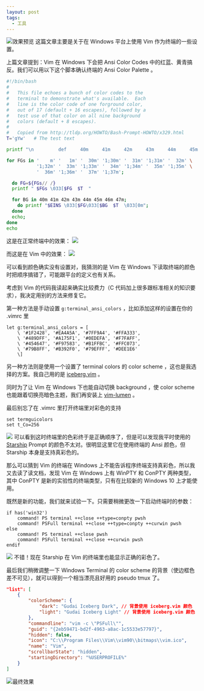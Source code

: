 ```yaml
---
layout: post
tags:
  - 工具
---
```

![效果预览](/assets/images/20231230133746.png)
这篇文章主要是关于在 Windows 平台上使用 Vim 作为终端的一些设置。

上篇文章提到：Vim 在 Windows 下会把 Ansi Color Codes 中的红蓝、黄青搞反。我们可以用以下这个脚本确认终端的 Ansi Color Palette 。

``` bash
#!/bin/bash
#
#   This file echoes a bunch of color codes to the
#   terminal to demonstrate what's available.  Each
#   line is the color code of one forground color,
#   out of 17 (default + 16 escapes), followed by a
#   test use of that color on all nine background
#   colors (default + 8 escapes).
#
#   Copied from http://tldp.org/HOWTO/Bash-Prompt-HOWTO/x329.html
T='gYw'   # The test text

printf "\n         def     40m     41m     42m     43m     44m     45m     46m     47m\n";

for FGs in '    m' '   1m' '  30m' '1;30m' '  31m' '1;31m' '  32m' \
           '1;32m' '  33m' '1;33m' '  34m' '1;34m' '  35m' '1;35m' \
           '  36m' '1;36m' '  37m' '1;37m';

  do FG=${FGs// /}
  printf " $FGs \033[$FG  $T  "

  for BG in 40m 41m 42m 43m 44m 45m 46m 47m;
    do printf "$EINS \033[$FG\033[$BG  $T  \033[0m";
  done
  echo;
done
echo
```

这是在正常终端中的效果：
![](/assets/images/20231230134400.png)

而这是在 Vim 中的效果：
![](/assets/images/20231230135018.png)

可以看到颜色确实没有设置对，我猜测的是 Vim 在 Windows 下读取终端的颜色时把顺序搞错了，可能跟平台的定义也有关系。

考虑到 Vim 的代码我读起来确实比较费力（C 代码加上很多跟标准相关的知识要求），我决定用别的方法来修复它。

第一种方法是手动设置 `g:terminal_ansi_colors` ，比如添加这样的设置在你的 .vimrc 里

``` vim
let g:terminal_ansi_colors = [
    \ '#1F2428', '#EA4A5A', '#7FF9A4', '#FFA333',
    \ '#489DFF', '#A175F1', '#0EDEFA', '#F7FAFF',
    \ '#454647', '#F97583', '#B1FFBC', '#FFC073',
    \ '#79B8FF', '#B392F0', '#79EFFF', '#DEE1E6'
    \]
```

另一种方法则是使用一个设置了 terminal colors 的 color scheme ，这也是我选择的方案。我自己用的是 [iceberg.vim](https://github.com/cocopon/iceberg.vim) 。

同时为了让 Vim 在 Windows 下也能自动切换 background ，使 color scheme 也能跟着切换亮暗色主题，我们再安装上 [vim-lumen](https://github.com/vimpostor/vim-lumen) 。

最后别忘了在 .vimrc 里打开终端里对彩色的支持

``` vim
set termguicolors
set t_Co=256
```

![](/assets/images/20231230145532.png)
可以看到这时终端里的色彩终于是正确顺序了，但是可以发现我平时使用的 [Starship](https://starship.rs/) Prompt 的颜色不太对。很明显这里它在使用终端的 Ansi 颜色，但 Starship 本身是支持真彩色的。

那么可以猜到 Vim 的终端在 Windows 上不能告诉程序终端支持真彩色，所以我又去读了读文档，发现 Vim 在 Windows 上有 WinPTY 和 ConPTY 两种类型，其中 ConPTY 是新的实验性的终端类型，只有在比较新的 Windows 10 上才能使用。

既然是新的功能，我们就来试验一下。只需要稍微更改一下启动终端时的参数：

``` vim
if has('win32')
    command! PS terminal ++close ++type=conpty pwsh
    command! PSFull terminal ++close ++type=conpty ++curwin pwsh
else
    command! PS terminal ++close pwsh
    command! PSFull terminal ++close ++curwin pwsh
endif
```

![](/assets/images/20231230150453.png)
不错！现在 Starship 在 Vim 的终端里也能显示正确的彩色了。

最后我们稍微调整一下 Windows Terminal 的 color scheme 的背景（使边框色差不可见），就可以得到一个相当漂亮且好用的 pseudo tmux 了。

``` json
"list": [
    {
        "colorScheme": {
            "dark": "Gudai Iceberg Dark", // 背景使用 iceberg.vim 颜色
            "light": "Gudai Iceberg Light" // 背景使用 iceberg.vim 颜色
        },
        "commandline": "vim -c \"PSFull\"",
        "guid": "{2eb59471-bd2f-4963-a8ac-1c5533e57797}",
        "hidden": false,
        "icon": "C:\\Program Files\\Vim\\vim90\\bitmaps\\vim.ico",
        "name": "Vim",
        "scrollbarState": "hidden",
        "startingDirectory": "%USERPROFILE%"
    }
]
```

![最终效果](/assets/images/20231230133746.png)
